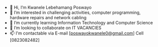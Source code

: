 - 👋 Hi, I’m Kwanele Lebehamang Poswayo
- 👀 I’m interested in challenging activities, computer programming, hardware repairs and network cabling
- 🌱 I’m currently learning Information Technology and Computer Science
- 💞️ I’m looking to collaborate on IT VACANCIES
- 📫 I'm contactable via 
E-mail [poswayokwanele0@gmail.com]
Cell [0823082482]

<!---
Lebehamang/Lebehamang is a ✨ special ✨ repository because its `README.md` (this file) appears on your GitHub profile.
You can click the Preview link to take a look at your changes.
--->
